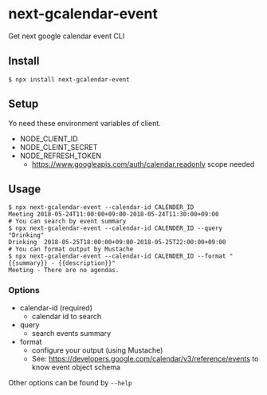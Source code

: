 # next-gcalendar-event

Get next google calendar event CLI

## Install

```console
$ npx install next-gcalendar-event
```

## Setup

Yo need these environment variables of client.

* NODE_CLIENT_ID
* NODE_CLEINT_SECRET
* NODE_REFRESH_TOKEN
  * https://www.googleapis.com/auth/calendar.readonly scope needed

## Usage

```console
$ npx next-gcalendar-event --calendar-id CALENDER_ID
Meeting 2018-05-24T11:00:00+09:00-2018-05-24T11:30:00+09:00
# You can search by event summary
$ npx next-gcalendar-event --calendar-id CALENDER_ID --query "Drinking"
Drinking  2018-05-25T18:00:00+09:00-2018-05-25T22:00:00+09:00
# You can format output by Mustache
$ npx next-gcalendar-event --calendar-id CALENDER_ID --format "{{summary}} - {{description}}"
Meeting - There are no agendas.
```

### Options

* calendar-id (required)
  * calendar id to search
* query
  * search events summary
* format
  * configure your output (using Mustache)
  * See: https://developers.google.com/calendar/v3/reference/events to know event object schema

Other options can be found by `--help`
